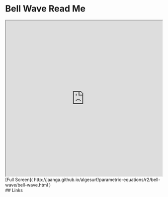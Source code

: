 Bell Wave Read Me
===

<iframe src='http://jaanga.github.io/algesurf/parametric-equations/r2/bell-wave/bell-wave.html' width=100% height=500px >
There is an `iframe` here. It is not visible when viewed on github.com/algesurf. To view, please see 'Project Links' below.
</iframe>
[Full Screen]( http://jaanga.github.io/algesurf/parametric-equations/r2/bell-wave/bell-wave.html )
<br>
## Links 
<http://www.3d-meier.de/tut3/Seite132.html>  
